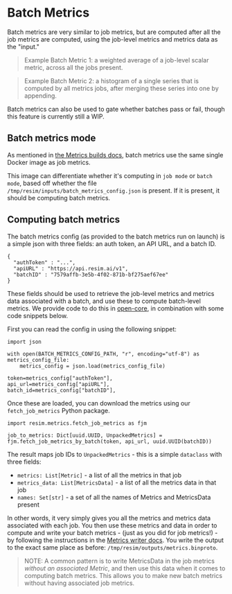# Batch Metrics

Batch metrics are very similar to job metrics, but are computed after all the job metrics are computed, using the job-level metrics and metrics data as the "input."

> Example Batch Metric 1: a weighted average of a job-level scalar metric, across all the jobs present.

> Example Batch Metric 2: a histogram of a single series that is computed by all metrics jobs, after merging these series into one by appending.

Batch metrics can also be used to gate whether batches pass or fail, though this feature is currently still a WIP.

## Batch metrics mode

As mentioned in [the Metrics builds docs](./metrics_builds.md), batch metrics use the same single Docker image as job metrics. 

This image can differentiate whether it's computing in `job mode` or `batch mode`, based off whether the file `/tmp/resim/inputs/batch_metrics_config.json` is present. If it is present, it should be computing batch metrics.

## Computing batch metrics

The batch metrics config (as provided to the batch metrics run on launch) is a simple json with three fields: an auth token, an API URL, and a batch ID.

```
{
  "authToken" : "...",
  "apiURL" : "https://api.resim.ai/v1",
  "batchID" : "7579affb-3e5b-4f02-871b-bf275aef67ee"
}
```

These fields should be used to retrieve the job-level metrics and metrics data associated with a batch, and use these to compute batch-level metrics. We provide code to do this in [open-core](https://github.com/resim-ai/open-core), in combination with some code snippets below.

First you can read the config in using the following snippet:

```
import json 

with open(BATCH_METRICS_CONFIG_PATH, "r", encoding="utf-8") as metrics_config_file:
    metrics_config = json.load(metrics_config_file)

token=metrics_config["authToken"],
api_url=metrics_config["apiURL"],
batch_id=metrics_config["batchID"],
```

Once these are loaded, you can download the metrics using our `fetch_job_metrics` Python package.

```
import resim.metrics.fetch_job_metrics as fjm

job_to_metrics: Dict[uuid.UUID, UnpackedMetrics] = fjm.fetch_job_metrics_by_batch(token, api_url, uuid.UUID(batchID))
```

The result maps job IDs to `UnpackedMetrics` - this is a simple `dataclass` with three fields:

- `metrics: List[Metric]` - a list of all the metrics in that job
- `metrics_data: List[MetricsData]` - a list of all the metrics data in that job
- `names: Set[str]` - a set of all the names of Metrics and MetricsData present

In other words, it very simply gives you all the metrics and metrics data associated with each job. You then use these metrics and data in order to compute and write your batch metrics - (just as you did for job metrics!) - by following the instructions in the [Metrics writer docs](./metrics_writer.md). You write the output to the exact same place as before: `/tmp/resim/outputs/metrics.binproto`.

> NOTE: A common pattern is to write MetricsData in the job metrics *without an associated Metric*, and then use this data when it comes to computing batch metrics. This allows you to make new batch metrics without having associated job metrics.
